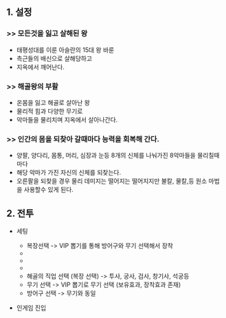 ## 1. 설정
### >> 모든것을 잃고 살해된 왕 
- 태평성대를 이룬 아슬란의 15대 왕 바룬
- 측근들의 배신으로 살해당하고 
- 지옥에서 깨어난다. 

### >> 해골왕의 부활
- 온몸을 잃고 해골로 살아난 왕 
- 물리적 힘과 다양한 무기로 
- 악마들을 물리치며 지옥에서 살아나간다. 

### >> 인간의 몸을 되찾아 갈때마다 능력을 회복해 간다.
- 양팔, 양다리, 몸통, 머리, 심장과 눈등 8개의 신체를 나눠가진 8악마들을 물리칠때마다
- 해당 악마가 가진 자신의 신체를 되찾는다. 
- 오른팔을 되찾을 경우 물리 데미지는 떨어지는 떨어지지만 불칼, 물칼,등 원소 마법을 사용할수 있게 된다.

## 2. 전투
- 세팅
  - 복장선택 -> VIP 뽑기를 통해 방어구와 무기 선택해서 장착
  - 
  - 
  - 
  - 해골의 직업 선택 (복장 선택) -> 투사, 궁사, 검사, 창기사, 석궁등  
  - 무기 선택 -> VIP 뽑기로 무기 선택 (보유효과, 장착효과 존재)
  - 방어구 선택 -> 무기와 동일

- 인게임 진입
